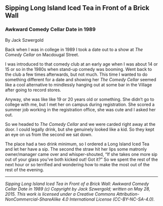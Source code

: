## Sipping Long Island Iced Tea in Front of a Brick Wall
### Awkward Comedy Cellar Date in 1989

By Jack Szwergold

Back when I was in college in 1989 I took a date out to a show at *The Comedy Cellar* on Macdougal Street.

I was introduced to that comedy club at an early age when I was about 14 or 15 or so in the 1980s when stand-up comedy was booming. Went back to the club a few times afterwards, but not much. This time I wanted to do something different for a date and showing her *The Comedy Cellar* seemed like a cool alternative to mindlessly hanging out at some bar in the Village after going to record stores.

Anyway, she was like like 19 or 20 years old or something. She didn’t go to college with me, but I met her on campus during registration. She scored a summer job working in the registration office, she was cute and I asked her out.

So we headed to *The Comedy Cellar* and we were carded right away at the door. I could legally drink, but she genuinely looked like a kid.  So they kept an eye on us from the second we sat down.

The place had a two drink minimum, so I ordered a Long Island Iced Tea and let her have a sip. The second the straw hit her lips some matronly owner/manager came over and whisper-shouted, “If she takes one more sip out of your glass you’ve both kicked out! Got it?” So we spent the rest of the next hour or so terrified and wondering how to make the most out of the rest of the evening.

***

*Sipping Long Island Iced Tea in Front of a Brick Wall: Awkward Comedy Cellar Date in 1989 (c) Copyright by Jack Szwergold; written on May 28, 2015. This work is licensed under a Creative Commons Attribution-NonCommercial-ShareAlike 4.0 International License (CC-BY-NC-SA-4.0).*